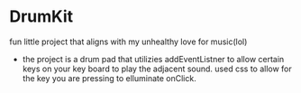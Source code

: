 # DrumKit
fun little project that aligns with my unhealthy love for music(lol) 
- the project is a drum pad that utilizies addEventListner to allow certain keys on your key board 
to play the adjacent sound. 
used css to allow for the key you are pressing to elluminate onClick. 

